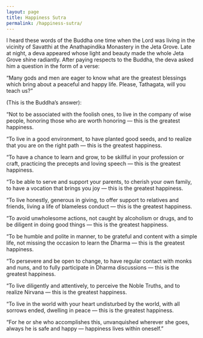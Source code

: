 ```yaml
---
layout: page
title: Happiness Sutra
permalink: /happiness-sutra/
---
```


I heard these words of the Buddha one time when the Lord was living in the vicinity of Savatthi at the Anathapindika Monastery in the Jeta Grove. Late at night, a deva appeared whose light and beauty made the whole Jeta Grove shine radiantly. After paying respects to the Buddha, the deva asked him a question in the form of a verse:

“Many gods and men are eager to know
what are the greatest blessings
which bring about a peaceful and happy life.
Please, Tathagata, will you teach us?”

(This is the Buddha’s answer):

“Not to be associated with the foolish ones,
to live in the company of wise people,
honoring those who are worth honoring —
this is the greatest happiness.

“To live in a good environment,
to have planted good seeds,
and to realize that you are on the right path —
this is the greatest happiness.

“To have a chance to learn and grow,
to be skillful in your profession or craft,
practicing the precepts and loving speech —
this is the greatest happiness.

“To be able to serve and support your parents,
to cherish your own family,
to have a vocation that brings you joy —
this is the greatest happiness.

“To live honestly, generous in giving,
to offer support to relatives and friends,
living a life of blameless conduct —
this is the greatest happiness.

“To avoid unwholesome actions,
not caught by alcoholism or drugs,
and to be diligent in doing good things —
this is the greatest happiness.

“To be humble and polite in manner,
to be grateful and content with a simple life,
not missing the occasion to learn the Dharma —
this is the greatest happiness.

“To persevere and be open to change,
to have regular contact with monks and nuns,
and to fully participate in Dharma discussions —
this is the greatest happiness.

“To live diligently and attentively,
to perceive the Noble Truths,
and to realize Nirvana —
this is the greatest happiness.

“To live in the world
with your heart undisturbed by the world,
with all sorrows ended, dwelling in peace —
this is the greatest happiness.

“For he or she who accomplishes this,
unvanquished wherever she goes,
always he is safe and happy —
happiness lives within oneself.”